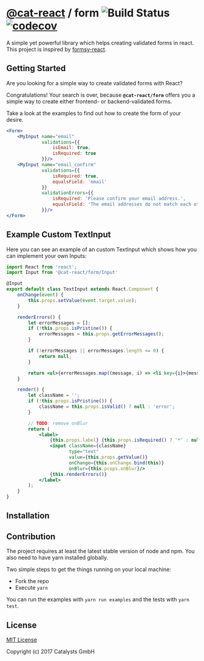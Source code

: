 # [@cat-react](https://github.com/cat-react) / form ![Build Status](https://travis-ci.org/cat-react/form.svg?branch=master) [![codecov](https://codecov.io/gh/cat-react/form/branch/master/graph/badge.svg)](https://codecov.io/gh/cat-react/form)
A simple yet powerful library which helps creating validated forms in react. This project is inspired by [formsy-react](https://github.com/christianalfoni/formsy-react).

## Getting Started
Are you looking for a simple way to create validated forms with React?

Congratulations! Your search is over, because **`@cat-react/form`** offers you a simple way to create either frontend- or backend-validated forms.

Take a look at the examples to find out how to create the form of your desire.

```jsx
<Form>
    <MyInput name="email"
             validations={{
                 isEmail: true,
                 isRequired: true
             }}/>
    <MyInput name="email_confirm"
             validations={{
                 isRequired: true,
                 equalsField: 'email'
             }}
             validationErrors={{
                 isRequired: 'Please confirm your email address.',
                 equalsField: 'The email addresses do not match each other.'
             }}/>
</Form>
```

## Example Custom TextInput
Here you can see an example of an custom TextInput which shows how you can implement your own Inputs:
```jsx
import React from 'react';
import Input from '@cat-react/form/Input'

@Input
export default class TextInput extends React.Component {
    onChange(event) {
        this.props.setValue(event.target.value);
    }

    renderErrors() {
        let errorMessages = [];
        if (!this.props.isPristine()) {
            errorMessages = this.props.getErrorMessages();
        }

        if (!errorMessages || errorMessages.length <= 0) {
            return null;
        }

        return <ul>{errorMessages.map((message, i) => <li key={i}>{message}</li>)}</ul>;
    }

    render() {
        let className = '';
        if (!this.props.isPristine()) {
            className = this.props.isValid() ? null : 'error';
        }

        // TODO: remove onBlur
        return (
            <label>
                {this.props.label} {this.props.isRequired() ? '*' : null}
                <input className={className}
                       type="text"
                       value={this.props.getValue()}
                       onChange={this.onChange.bind(this)}
                       onBlur={this.props.onBlur}/>
                {this.renderErrors()}
            </label>
        );
    }
}
```

## Installation

## Contribution
The project requires at least the latest stable version of node and npm. You also need to have yarn installed globally.

Two simple steps to get the things running on your local machine:
- Fork the repo
- Execute `yarn`

You can run the examples with `yarn run examples` and the tests with `yarn test`.

## License
[MIT License](/LICENSE)

Copyright (c) 2017 Catalysts GmbH
